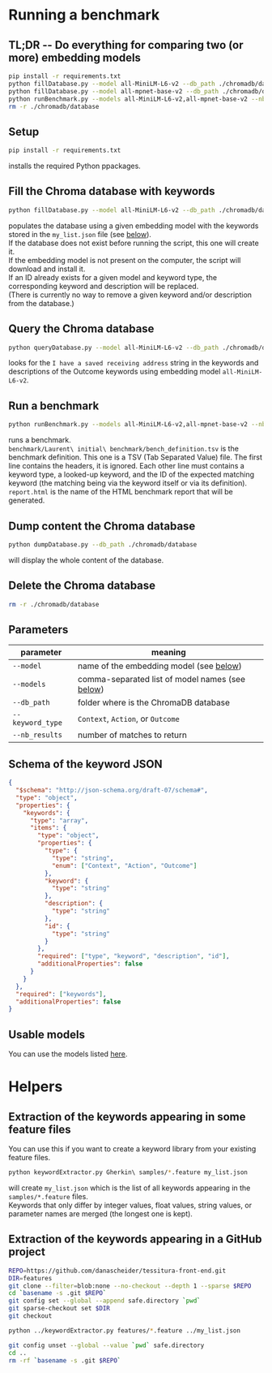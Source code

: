 # Running a benchmark

## TL;DR -- Do everything for comparing two (or more) embedding models
```sh
pip install -r requirements.txt
python fillDatabase.py --model all-MiniLM-L6-v2 --db_path ./chromadb/database ./benchmark/Laurent\ initial\ benchmark/keyword_samples.json
python fillDatabase.py --model all-mpnet-base-v2 --db_path ./chromadb/database ./benchmark/Laurent\ initial\ benchmark/keyword_samples.json
python runBenchmark.py --models all-MiniLM-L6-v2,all-mpnet-base-v2 --nb_results 3 ./benchmark/Laurent\ initial\ benchmark/bench_definition.tsv report.html
rm -r ./chromadb/database
```

## Setup
```sh
pip install -r requirements.txt
```
installs the required Python ppackages.

## Fill the Chroma database with keywords
```sh
python fillDatabase.py --model all-MiniLM-L6-v2 --db_path ./chromadb/database my_list.json
```
populates the database using a given embedding model with the keywords stored in the `my_list.json` file (see [below](#schema-of-the-keyword-json)).  
If the database does not exist before running the script, this one will create it.  
If the embedding model is not present on the computer, the script will download and install it.  
If an ID already exists for a given model and keyword type, the corresponding keyword and description will be replaced.  
(There is currently no way to remove a given keyword and/or description from the database.)

## Query the Chroma database
```sh
python queryDatabase.py --model all-MiniLM-L6-v2 --db_path ./chromadb/database --keyword_type "Outcome" --nb_results 5 "I have a saved receiving address"
```
looks for the `I have a saved receiving address` string in the keywords and descriptions of the Outcome keywords using embedding model `all-MiniLM-L6-v2`.

## Run a benchmark
```sh
python runBenchmark.py --models all-MiniLM-L6-v2,all-mpnet-base-v2 --nb_results 3 ./benchmark/Laurent\ initial\ benchmark/bench_definition.tsv report.html
```
runs a benchmark.  
`benchmark/Laurent\ initial\ benchmark/bench_definition.tsv` is the benchmark definition. This one is a TSV (Tab Separated Value) file. The first line contains the headers, it is ignored. Each other line must contains a keyword type, a looked-up keyword, and the ID of the expected matching keyword (the matching being via the keyword itself or via its definition).  
`report.html` is the name of the HTML benchmark report that will be generated.

## Dump content the Chroma database
```sh
python dumpDatabase.py --db_path ./chromadb/database
```
will display the whole content of the database.

## Delete the Chroma database
```sh
rm -r ./chromadb/database
```

## Parameters
| parameter        | meaning                                                           |
| ---------------- | ----------------------------------------------------------------- |
| `--model`        | name of the embedding model (see [below](#usable-models))         |
| `--models`       | comma-separated list of model names (see [below](#usable-models)) |
| `--db_path`      | folder where is the ChromaDB database                             |
| `--keyword_type` | `Context`, `Action`, or `Outcome`                                 |
| `--nb_results  ` | number of matches to return                                       |

## Schema of the keyword JSON
```json
{
  "$schema": "http://json-schema.org/draft-07/schema#",
  "type": "object",
  "properties": {
    "keywords": {
      "type": "array",
      "items": {
        "type": "object",
        "properties": {
          "type": {
            "type": "string",
            "enum": ["Context", "Action", "Outcome"]
          },
          "keyword": {
            "type": "string"
          },
          "description": {
            "type": "string"
          },
          "id": {
            "type": "string"
          }
        },
        "required": ["type", "keyword", "description", "id"],
        "additionalProperties": false
      }
    }
  },
  "required": ["keywords"],
  "additionalProperties": false
}
```

## Usable models
You can use the models listed [here](https://www.sbert.net/docs/sentence_transformer/pretrained_models.html#original-models).

# Helpers

## Extraction of the keywords appearing in some feature files
You can use this if you want to create a keyword library from your existing feature files.
```sh
python keywordExtractor.py Gherkin\ samples/*.feature my_list.json
```
will create `my_list.json` which is the list of all keywords appearing in the `samples/*.feature` files.  
Keywords that only differ by integer values, float values, string values, or parameter names are merged (the longest one is kept).

## Extraction of the keywords appearing in a GitHub project
```sh
REPO=https://github.com/danascheider/tessitura-front-end.git
DIR=features
git clone --filter=blob:none --no-checkout --depth 1 --sparse $REPO
cd `basename -s .git $REPO`
git config set --global --append safe.directory `pwd`
git sparse-checkout set $DIR
git checkout

python ../keywordExtractor.py features/*.feature ../my_list.json

git config unset --global --value `pwd` safe.directory
cd ..
rm -rf `basename -s .git $REPO`
```
